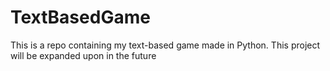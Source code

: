 # TextBasedGame
This is a repo containing my text-based game made in Python. This project will be expanded upon in the future
